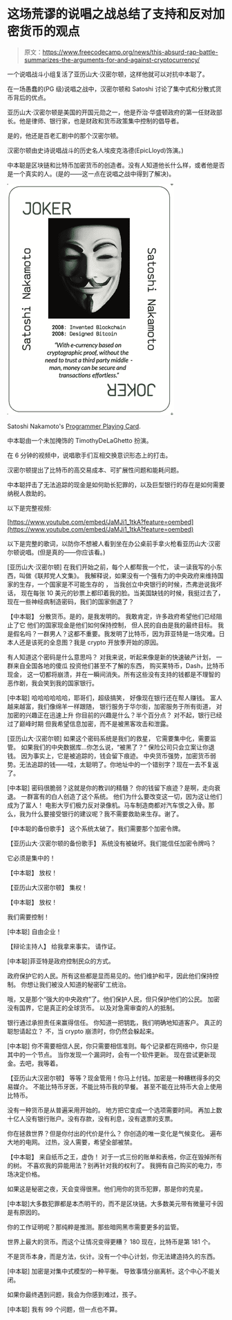 # 这场荒谬的说唱之战总结了支持和反对加密货币的观点

> 原文：<https://www.freecodecamp.org/news/this-absurd-rap-battle-summarizes-the-arguments-for-and-against-cryptocurrency/>

一个说唱战斗小组复活了亚历山大·汉密尔顿，这样他就可以对抗中本聪了。

在一场愚蠢的(PG 级)说唱之战中，汉密尔顿和 Satoshi 讨论了集中式和分散式货币背后的优点。

亚历山大·汉密尔顿是美国的开国元勋之一，他是乔治·华盛顿政府的第一任财政部长。他是律师、银行家，也是财政和货币政策集中控制的倡导者。

是的，他还是百老汇剧中的那个汉密尔顿。

汉密尔顿由史诗说唱战斗的历史名人埃皮克洛德(EpicLloyd)饰演。)

中本聪是区块链和比特币加密货币的创造者。没有人知道他长什么样，或者他是否是一个真实的人。(是的——这一点在说唱之战中得到了解决)。

![printing_front_jpg-1](img/58bc9590028d021473229778e52b3188.png)

Satoshi Nakamoto's [Programmer Playing Card](https://www.freecodecamp.org/news/shop).

中本聪由一个未加掩饰的 TimothyDeLaGhetto 扮演。

在 6 分钟的视频中，说唱歌手们互相交换意识形态上的打击。

汉密尔顿提出了比特币的高交易成本、可扩展性问题和能耗问题。

中本聪抨击了无法追踪的现金是如何助长犯罪的，以及巨型银行的存在是如何需要纳税人救助的。

以下是完整视频:

[https://www.youtube.com/embed/JaMJi1_1tkA?feature=oembed](https://www.youtube.com/embed/JaMJi1_1tkA?feature=oembed)

以下是完整的歌词，以防你不想被人看到坐在办公桌前手拿火枪看亚历山大·汉密尔顿说唱。(但是真的——你应该看。)

[亚历山大·汉密尔顿]
在我们开始之前，每个人都帮我一个忙，
读一读我写的小东西，叫做《联邦党人文集》。
我解释说，如果没有一个强有力的中央政府来维持国家的生存，一个国家是不可能生存的
，
当我创立中央银行的时候，杰弗逊说我坏话，
现在每张 10 美元的钞票上都印着我的脸。当美国缺钱的时候，我挺过去了，
现在一些神经病制造密码，我们的国家倒退了？

【中本聪】
分散货币。是的，是我发明的。
我敢肯定，许多政府希望他们已经阻止了它
他们的国家现金是他们如何保持控制，
但人民的自由是我的最终目标。
我是假名吗？一群男人？这都不重要。我发明了比特币，因为菲亚特是一场灾难。日本人还是该死的全息图？我是 crypto 开放季开始的原因。

有人知道这个密码是什么意思吗？
对我来说，听起来像是新的快速破产计划，
一群来自全国各地的傻瓜
投资他们甚至不了解的东西，
购买莱特币，Dash，比特币现金，
这一切都将崩溃，并在一瞬间消失。所有这些没有支持的钱都是不理智的恶作剧，我会笑到我的国家银行。

[中本聪]
哈哈哈哈哈哈，耶哥们，超级搞笑，
好像现在银行还在帮人赚钱。
富人越来越富，我们像绵羊一样跟随，
银行服务于华尔街，加密服务于所有街道，
对加密的兴趣正在迅速上升
你目前的兴趣是什么？半个百分点？
对不起，银行已经过了巅峰时期
但我希望信息加密，而不是被黑客攻击和泄露。

[亚历山大·汉密尔顿]
如果这个密码系统是我们的救星，
它需要集中化，需要监管。
如果我们的中央数据库…你怎么说，“被黑了？”
保险公司只会立案让你退钱。
因为事实上，它是被追踪的，钱会留下痕迹。
中央货币强势，加密货币弱势。无法追踪的钱——哇，太聪明了。你地址中的一个错别字？现在一去不复返了。

[中本聪]
密码很脆弱？这就是你的教训的精髓？
你的钱留下痕迹？是啊，走向衰退。
一群富有的白人创造了这个系统。
他们为什么要改变这一切，因为这让他们成为了富人！
电影大亨们极力反对录像机。马车制造商都对汽车恨之入骨。那么，我为什么要接受银行的建议呢？我不需要救助来生存。谢了。

【中本聪的备份歌手】
这个系统太破了。我们需要那个加密令牌。

【亚历山大·汉密尔顿的备份歌手】
系统没有被破坏。我们能信任加密令牌吗？

它必须是集中的！

【中本聪】
放权！

【亚历山大汉密尔顿】
集权！

【中本聪】
放权！

我们需要控制！

[中本聪]
自由企业！

【辩论主持人】
给我拿来事实。
请作证。

[中本聪]菲亚特是政府控制民众的方式。

政府保护它的人民。所有这些都是显而易见的。他们维护和平，因此他们保持控制。
你想让我们被没人知道的秘密矿工统治。

哦，又是那个“强大的中央政府”了。他们保护人民，但只保护他们的公民。
加密没有国界，它是真正的全球货币。
以及对急需审查的人的抵制。

银行通过承担责任来赢得信任。
你知道一把钥匙，我们明确地知道客户。
真正的聪恕请起立？
不，当 crypto 崩溃时，你仍然会躲起来。

[中本聪]
你不需要相信人民，你只需要相信准则。每个记录都在网络中，你只是其中的一个节点。
当你发现一个漏洞时，会有一个软件更新。
现在尝试更新现金。去吧，我等着。

【亚历山大汉密尔顿】
等等？现金管用！你马上付钱。加密是一种糟糕得多的交易媒介。
不能比特币牙医，不能比特币我的早餐。
甚至不能在比特币大会上使用比特币。

没有一种货币是从普遍采用开始的。
地方把它变成一个选项需要时间。
再加上数十亿人没有银行账户。没有存款，没有利息，没有退票的支票。

你在拯救世界？但是你付出的代价是什么？
你创造的唯一变化是气候变化。
遍布大地的电网。
过热，没人需要，希望全部被禁。

【中本聪】
来自纸币之王，虚伪！
对于一式三份的账单和表格，你正在毁掉所有的树。
不喜欢我的异能用法？别再针对我的权利了。
我拥有自己购买的电力，市场决定价格。

如果这是秘密之夜，天会变得很黑。他们用你的货币犯罪，那是你的克星。

[中本聪]大多数犯罪都是本杰明干的，而不是区块链。大多数美元带有微量可卡因是有原因的。

你的工作证明呢？那纯粹是推测。那些暗网黑市需要更多的监管。

世界上最大的货币。而这个让情况变得更糟？
180 现在，比特币是第 181 个。

不是货币本身，而是方法，伙计。没有一个中心计划，你无法建造持久的东西。

[中本聪]
加密是对集中式模型的一种平衡。
导致事情分崩离析。这个中心不能关闭。

如果你最终遇到问题，我会为你感到难过，孩子。

[中本聪]
我有 99 个问题，但一点也不算。